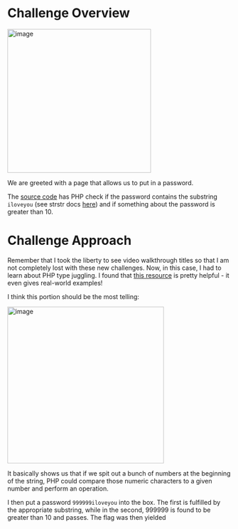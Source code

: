 # Challenge Overview

<img width="323" alt="image" src="https://github.com/Leonard514/CTF-Writeups/assets/92343899/5f019cf4-94cf-4a46-9b64-467e43c2641b">


We are greeted with a page that allows us to put in a password.

The [source code](https://github.com/Leonard514/CTF-Writeups/blob/main/OverTheWire/Natas/Natas23Source.html) has PHP check if the password contains the substring `iloveyou` (see strstr docs [here](https://www.php.net/manual/en/function.strstr.php)) and if something about the password is greater than 10.


# Challenge Approach

Remember that I took the liberty to see video walkthrough titles so that I am not completely lost with these new challenges. Now, in this case, I had to learn about PHP type juggling. I found that [this resource](https://web.archive.org/web/20201112021256/https://owasp.org/www-pdf-archive/PHPMagicTricks-TypeJuggling.pdf) is pretty helpful - it even gives real-world examples!

I think this portion should be the most telling:

<img width="352" alt="image" src="https://github.com/Leonard514/CTF-Writeups/assets/92343899/06395b97-72cc-415b-b7bd-10b5a13d98aa">


It basically shows us that if we spit out a bunch of numbers at the beginning of the string, PHP could compare those numeric characters to a given number and perform an operation.

I then put a password `999999iloveyou` into the box. The first is fulfilled by the appropriate substring, while in the second, 999999 is found to be greater than 10 and passes. The flag was then yielded
